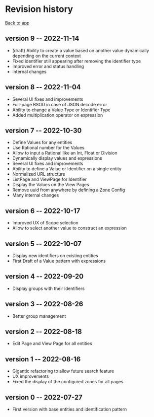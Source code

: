 # Revision history

[Back to app](../)

## version 9 -- 2022-11-14

* (draft) Ability to create a value based on another value dynamically depending on the current context
* Fixed identifier still appearing after removing the identifier type
* Improved error and status handling
* internal changes

## version 8 -- 2022-11-04

* Several UI fixes and improvements
* Full-page BSOD in case of JSON decode error
* Ability to change a Value Type or Identifier Type
* Added multiplication operator on expression

## version 7 -- 2022-10-30

* Define Values for any entities
* Use Rational number for the Values
* Allow to input a Rational like an Int, Float or Division
* Dynamically display values and expressions
* Several UI fixes and improvements
* Ability to define a Value or Identifier on a single entity
* Normalized URL structure
* ListPage and ViewPage for Identifier
* Display the Values on the View Pages
* Remove uuid from anywhere by defining a Zone Config
* Many internal changes

## version 6 -- 2022-10-17

* Improved UX of Scope selection
* Allow to select another value to construct an expression

## version 5 -- 2022-10-07

* Display new identifiers on existing entities
* First Draft of a Value pattern with expressions

## version 4 -- 2022-09-20

* Display groups with their identifiers

## version 3 -- 2022-08-26

* Better group management

## version 2 -- 2022-08-18

* Edit Page and View Page for all entities

## version 1 -- 2022-08-16

* Gigantic refactoring to allow future search feature
* UX improvements
* Fixed the display of the configured zones for all pages

## version 0 -- 2022-07-27

* First version with base entities and identification pattern

